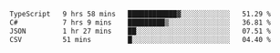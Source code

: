<!--START_SECTION:waka-->

```txt
TypeScript   9 hrs 58 mins   ████████████▓░░░░░░░░░░░░   51.29 %
C#           7 hrs 9 mins    █████████▒░░░░░░░░░░░░░░░   36.81 %
JSON         1 hr 27 mins    ██░░░░░░░░░░░░░░░░░░░░░░░   07.51 %
CSV          51 mins         █░░░░░░░░░░░░░░░░░░░░░░░░   04.40 %
```

<!--END_SECTION:waka-->